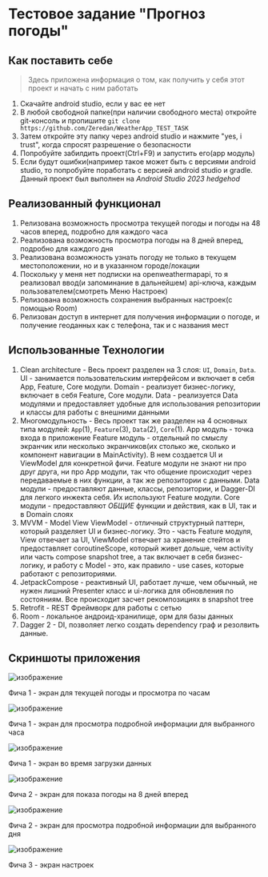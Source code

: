 # Тестовое задание "Прогноз погоды"
## Как поставить себе
> Здесь приложена информация о том, как получить у себя этот проект и начать с ним работать
1) Скачайте android studio, если у вас ее нет
2) В любой свободной папке(при наличии свободного места) откройте git-консоль и пропишите `git clone https://github.com/Zeredan/WeatherApp_TEST_TASK`
3) Затем откройте эту папку через android studio и нажмите "yes, i trust", когда спросят разрешение о безопасности
4) Попробуйте забилдить проект(Ctrl+F9) и запустить его(app модуль)
5) Если будут ошибки(например такое может быть с версиями android studio, то попробуйте поработать с версией android studio и gradle. Данный проект был выполнен на *Android Studio 2023 hedgehod*
## Реализованный функционал
1) Релизована возможность просмотра текущей погоды и погоды на 48 часов вперед, подробно для каждого часа
2) Реализована возможность просмотра погоды на 8 дней вперед, подробно для каждого дня
3) Реализована возможность узнать погоду не только в текущем местоположении, но и в указанном городе/локации
4) Поскольку у меня нет подписки на openweathermapapi, то я реализовал ввод(и запоминание в дальнейшем) api-ключа, каждым пользователем(смотреть Меню Настроек)
5) Релизована возможность сохранения выбранных настроек(с помощью Room)
6) Релизован доступ в интернет для получения информации о погоде, и получение геоданных как с телефона, так и с названия мест
## Использованные Технологии
1) Clean architecture - Весь проект разделен на 3 слоя: `UI`, `Domain`, `Data`. UI - занимается пользовательским интерфейсом и включает в себя App, Feature, Core модули.
   Domain - реализует бизнес-логику, включает в себя Feature, Core модули. Data - реализуется Data модулями и предоставляет удобные для использования репозитории и классы для работы с внешними данными
2) Многомодульность - Весь проект так же разделен на 4 основных типа модулей: `App`(1), `Feature`(3), `Data`(2), `Core`(1). App модуль - точка входа в приложение
   Feature модуль - отдельный по смыслу экранчик или несколько экранчиков(их столько же, сколько и компонент навигации в MainActivity). В нем создается UI и ViewModel для конкретной фичи. Feature модули
   не знают ни про друг друга, ни про App модули, так что общение происходит через передаваемые в них функции, а так же репозитории с данными. Data модули - предоставляют данные, классы, репозитории,
   и Dagger-DI для легкого инжекта себя. Их используют Feature модули. Core модули - предоставляют *ОБЩИЕ* функции и действия, как в UI, так и в Domain слоях
3) MVVM - Model View ViewModel - отличный структурный паттерн, который разделяет UI и бизнес-логику. Это - часть Feature модуля, View отвечает за UI, ViewModel отвечает за хранение стейтов и предоставляет coroutineScope,
 который живет дольше, чем activity или часть compose snapshot tree, а так включает в себя бизнес-логику, и работу с Model - это, как правило - use cases, которые работают с репозиториями.
4) JetpackCompose - реактивный UI, работает лучше, чем обычный, не нужен лишний Presenter класс и ui-логика для обновления по состояниям. Все происходит засчет рекомпозициях в snapshot tree
5) Retrofit - REST Фреймворк для работы с сетью
6) Room - локальное андроид-хранилище, орм для базы данных
7) Dagger 2 - DI, позволяет легко создать dependency граф и резолвить данные.
## Скриншоты приложения
![изображение](https://github.com/user-attachments/assets/00879e90-4d4e-4fab-9662-9c2a621b10e8)

Фича 1 - экран для текущей погоды и просмотра по часам

![изображение](https://github.com/user-attachments/assets/565e04ea-1507-431f-a492-6e2c3b5dfc35)

Фича 1 - экран для просмотра подробной информации для выбранного часа

![изображение](https://github.com/user-attachments/assets/867991ad-86cd-407a-89e7-36efa1dfbc86)

Фича 1 - экран во время загрузки данных

![изображение](https://github.com/user-attachments/assets/3fb5ccee-76bf-4f69-b0da-cd30bcaf0cfb)

Фича 2 - экран для показа погоды на 8 дней вперед

![изображение](https://github.com/user-attachments/assets/d3755aed-2aa0-49e1-99a9-4714de99f578)

Фича 2 - экран для просмотра подробной информации для выбранного дня

![изображение](https://github.com/user-attachments/assets/dd9999c2-ebd9-4717-b16f-affa0edf8765)

Фича 3 - экран настроек
